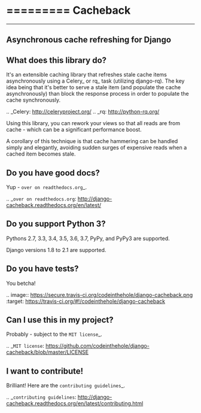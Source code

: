 =========
Cacheback
=========
----------------------------------------
Asynchronous cache refreshing for Django
----------------------------------------

What does this library do?
--------------------------
It's an extensible caching library that refreshes stale cache items
asynchronously using a Celery_ or rq_ task (utilizing django-rq). The key
idea being that it's better to serve a stale item (and populate the cache
asynchronously) than block the response process in order to populate the cache
synchronously.

.. _Celery: http://celeryproject.org/
.. _rq: http://python-rq.org/

Using this library, you can rework your views so that all reads are from
cache - which can be a significant performance boost.

A corollary of this technique is that cache hammering can be handled simply and
elegantly, avoiding sudden surges of expensive reads when a cached item becomes stale.

Do you have good docs?
----------------------
Yup - `over on readthedocs.org`_.

.. _`over on readthedocs.org`: http://django-cacheback.readthedocs.org/en/latest/

Do you support Python 3?
------------------------
Pythons 2.7, 3.3, 3.4, 3.5, 3.6, 3.7, PyPy, and PyPy3 are supported.

Django versions 1.8 to 2.1 are supported.

Do you have tests?
------------------
You betcha!

.. image:: https://secure.travis-ci.org/codeinthehole/django-cacheback.png
    :target: https://travis-ci.org/#!/codeinthehole/django-cacheback

Can I use this in my project?
-----------------------------
Probably - subject to the `MIT license`_.

.. _`MIT license`: https://github.com/codeinthehole/django-cacheback/blob/master/LICENSE

I want to contribute!
---------------------
Brilliant!  Here are the `contributing guidelines`_.

.. _`contributing guidelines`: http://django-cacheback.readthedocs.org/en/latest/contributing.html
